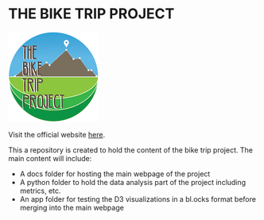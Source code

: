 # THE BIKE TRIP PROJECT
![logo](python/pics/logo.png)

Visit the official website [here](www.thebiketripproject.com).

This a repository is created to hold the content of the bike trip project. The main content will include:    
* A docs folder for hosting the main webpage of the project
* A python folder to hold the data analysis part of the project including metrics, etc.
* An app folder for testing the D3 visualizations in a bl.ocks format before merging into the main webpage

